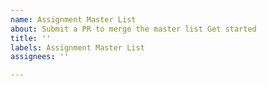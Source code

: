 ```yaml
---
name: Assignment Master List
about: Submit a PR to merge the master list Get started
title: ''
labels: Assignment Master List
assignees: ''

---
```



